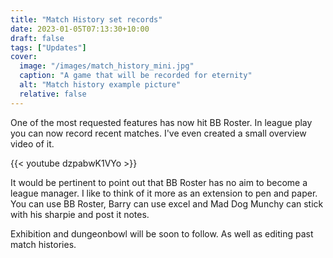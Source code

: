 ```yaml
---
title: "Match History set records"
date: 2023-01-05T07:13:30+10:00
draft: false
tags: ["Updates"]
cover:
  image: "/images/match_history_mini.jpg"
  caption: "A game that will be recorded for eternity"
  alt: "Match history example picture"
  relative: false
---
```


One of the most requested features has now hit BB Roster. In league play you can now record recent matches. I've even created a small overview video of it.

{{< youtube dzpabwK1VYo >}}
<br />

It would be pertinent to point out that BB Roster has no aim to become a league manager. I like to think of it more as an extension to pen and paper. You can use BB Roster, Barry can use excel and Mad Dog Munchy can stick with his sharpie and post it notes.

Exhibition and dungeonbowl will be soon to follow. As well as editing past match histories.
